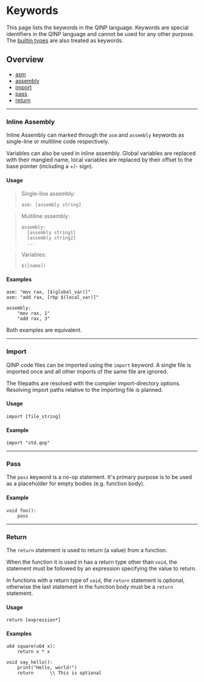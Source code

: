 # Keywords

This page lists the keywords in the QINP language.
Keywords are special identifiers in the QINP language and cannot be used for any other purpose. The [builtin types](./builtin-types.md) are also treated as keywords.

## Overview
 - [asm](#inline-assembly)
 - [assembly](#inline-assembly)
 - [import](#import)
 - [pass](#pass)
 - [return](#return)

---

### Inline Assembly
Inline Assembly can marked through the `asm` and `assembly` keywords as single-line or multiline code respectively.

Variables can also be used in inline assembly. Global variables are replaced with their mangled name, local variables are replaced by their offset to the base pointer (including a +/- sign).

#### Usage

> Single-line assembly:
> ```qinp
> asm: [assembly string]
> ```

> Multiline assembly:
> ```qinp
> assembly:
>   [assembly string1]
>   [assembly string2]
>   ...
> ```

> Variables:
> ```qinp
> $([name])
> ```

#### Examples

```qinp
asm: "mov rax, [$(global_var)]"
asm: "add rax, [rbp $(local_var)]"
```

```qinp
assembly:
	"mov rax, 1"
	"add rax, 3"
```

Both examples are equivalent.

---

### Import

QINP code files can be imported using the `import` keyword.
A single file is imported once and all other imports of the same file are ignored.

The filepaths are resolved with the compiler import-directory options.
Resolving import paths relative to the importing file is planned.

#### Usage

```qinp
import [file_string]
```

#### Example

```qinp
import "std.qnp"
```

---

### Pass

The `pass` keyword is a no-op statement.
It's primary purpose is to be used as a placeholder for empty bodies (e.g. function body).

#### Example

```qinp
void foo():
	pass
```

---

### Return

The `return` statement is used to return (a value) from a function.

When the function it is used in has a return type other than `void`, the statement must be followed by an expression specifying the value to return.

In functions with a return type of `void`, the `return` statement is optional, otherwise the last statement in the function body must be a `return` statement.

#### Usage
```qinp
return [expression*]
```

#### Examples
```qinp
u64 square(u64 x):
	return x * x
```

```qinp
void say_hello():
	print("Hello, world!")
	return		\\ This is optional
```
